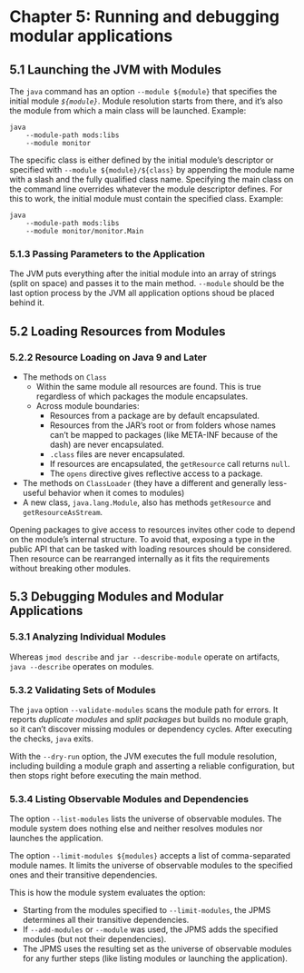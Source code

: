 # Chapter 5: Running and debugging modular applications

## 5.1	Launching the JVM with Modules

The `java` command has an option `--module ${module}` that specifies the initial module *`${module}`*. Module resolution starts from there, and it’s also the module from which a main class will be launched. Example:

```shell
java
    --module-path mods:libs
    --module monitor
```

The specific class is either defined by the initial module’s descriptor or specified with `--module ${module}/${class}` by appending the module name with a slash and the fully qualified class name. Specifying the main class on the command line overrides whatever the module descriptor defines. For this to work, the initial module must contain the specified class. Example:

```shell
java
    --module-path mods:libs
    --module monitor/monitor.Main
```
### 5.1.3 Passing Parameters to the Application

The JVM puts everything after the initial module into an array of strings (split on space) and passes it to the main method. `--module` should be the last option  process by the JVM all application options shoud be placed behind it.

## 5.2 Loading Resources from Modules

### 5.2.2 Resource Loading on Java 9 and Later

- The methods on `Class`
  * Within the same module all resources are found. This is true regardless of which packages the module encapsulates.
  * Across module boundaries:
    + Resources from a package are by default encapsulated.
    + Resources from the JAR’s root or from folders whose names can’t be mapped to packages (like META-INF because of the dash) are never encapsulated.
    + `.class` files are never encapsulated.
    + If resources are encapsulated, the `getResource` call returns `null`.
    + The `opens` directive gives reflective access to a package.
- The methods on `ClassLoader` (they have a different and generally less-useful behavior when it comes to modules)
- A new class, `java.lang.Module`, also has methods `getResource` and `getResourceAsStream`.

Opening packages to give access to resources invites other code to depend on the module’s internal structure. To avoid that, exposing a type in the public API that can be tasked with loading resources should be considered. Then resource can be rearranged internally as it fits the requirements without breaking other modules.

## 5.3	Debugging Modules and Modular Applications

### 5.3.1 Analyzing Individual Modules

Whereas `jmod describe` and `jar --describe-module` operate on artifacts, `java --describe` operates on modules.

### 5.3.2 Validating Sets of Modules

The `java` option `--validate-modules` scans the module path for errors. It reports *duplicate modules* and *split packages* but builds no module graph, so it can’t discover missing modules or dependency cycles. After executing the checks, `java` exits.

With the `--dry-run` option, the JVM executes the full module resolution, including building a module graph and asserting a reliable configuration, but then stops right before executing the main method.

### 5.3.4 Listing Observable Modules and Dependencies

The option `--list-modules` lists the universe of observable modules. The module system does nothing else and neither resolves modules nor launches the application.

The option `--limit-modules ${modules}` accepts a list of comma-separated module names. It limits the universe of observable modules to the specified ones and their transitive dependencies.

This is how the module system evaluates the option:

- Starting from the modules specified to `--limit-modules`, the JPMS determines all their transitive dependencies.
- If `--add-modules` or `--module` was used, the JPMS adds the specified modules (but not their dependencies).
- The JPMS uses the resulting set as the universe of observable modules for any further steps (like listing modules or launching the application).
